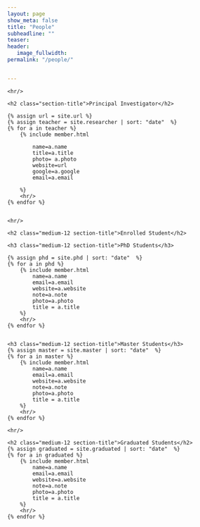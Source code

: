 ```yaml
---
layout: page
show_meta: false
title: "People"
subheadline: ""
teaser: 
header:
   image_fullwidth: 
permalink: "/people/"


---
```


<div class="row"> 

	<hr/>

	<h2 class="section-title">Principal Investigator</h2>

	{% assign url = site.url %}
	{% assign teacher = site.researcher | sort: "date"  %}
	{% for a in teacher %}
    	{% include member.html 
   
			name=a.name
			title=a.title
			photo= a.photo
			website=url
			google=a.google
			email=a.email
	
   		%}		
		<hr/>
	{% endfor %}

	
	<hr/>

	<h2 class="medium-12 section-title">Enrolled Student</h2>

	<h3 class="medium-12 section-title">PhD Students</h3>

	{% assign phd = site.phd | sort: "date"  %}
	{% for a in phd %}
		{% include member.html 
            name=a.name 
            email=a.email 
            website=a.website 
            note=a.note 
			photo=a.photo
			title = a.title
        %}
		<hr/>
	{% endfor %}


	<h3 class="medium-12 section-title">Master Students</h3>
	{% assign master = site.master | sort: "date"  %}
	{% for a in master %}
		{% include member.html 
            name=a.name 
            email=a.email 
            website=a.website 
            note=a.note 
			photo=a.photo
			title = a.title 
		%}
		<hr/>
	{% endfor %}

	<hr/>

	<h2 class="medium-12 section-title">Graduated Students</h2>
	{% assign graduated = site.graduated | sort: "date"  %}
	{% for a in graduated %}	
		{% include member.html 
            name=a.name 
            email=a.email 
            website=a.website 
            note=a.note 
			photo=a.photo
			title = a.title 
		%}
		<hr/>
	{% endfor %}

</div>




